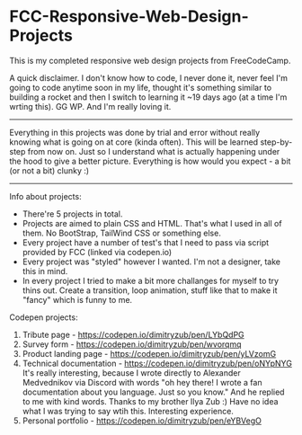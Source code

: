 # FCC-Responsive-Web-Design-Projects
This is my completed responsive web design projects from FreeCodeCamp.

A quick disclaimer. 
I don't know how to code, I never done it, never feel I'm going to code anytime soon in my life, thought it's something similar to building a rocket and then I switch to learning it ~19 days ago (at a time I'm wrting this). GG WP. And I'm really loving it.

___________
Everything in this projects was done by trial and error without really knowing what is going on at core (kinda often). 
This will be learned step-by-step from now on. Just so I understand what is actually happening under the hood to give a better picture.
Everything is how would you expect - a bit (or not a bit) clunky :)

____________
Info about projects:
- There're 5 projects in total.
- Projects are aimed to plain CSS and HTML. That's what I used in all of them. No BootStrap, TailWind CSS or something else.
- Every project have a number of test's that I need to pass via script provided by FCC (linked via codepen.io)
- Every project was "styled" however I wanted. I'm not a designer, take this in mind.
- In every project I tried to make a bit more challanges for myself to try thins out. Create a transition, loop animation, stuff like that to make it     "fancy" which is funny to me. 

Codepen projects: 
1. Tribute page - https://codepen.io/dimitryzub/pen/LYbQdPG
2. Survey form - https://codepen.io/dimitryzub/pen/wvorqmq
3. Product landing page - https://codepen.io/dimitryzub/pen/yLVzomG
4. Technical documentation - https://codepen.io/dimitryzub/pen/oNYpNYG
It's really interesting, because I wrote directly to	Alexander Medvednikov via Discord with words "oh hey there! I wrote a fan documentation about you language. Just so you know." And he replied to me with kind words. Thanks to my brother Ilya Zub :)
Have no idea what I was trying to say wtih this. Interesting experience.
5. Personal portfolio - https://codepen.io/dimitryzub/pen/eYBVegO

